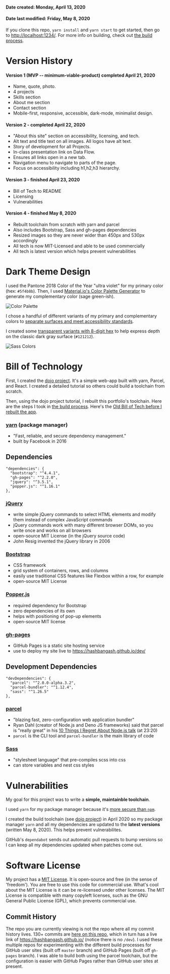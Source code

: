 #### Date created: Monday, April 13, 2020
#### Date last modified: Friday, May 8, 2020

If you clone this repo, `yarn install` and `yarn start` to get started, then go to <http://localhost:1234/>. For more info on building, check out [the build process](/v4_build.md).

# Version History

#### Version 1 (MVP -- minimum-viable-product) completed April 21, 2020
  - Name, quote, photo.
  - 4 projects
  - Skills section
  - About me section
  - Contact section
  - Mobile-first, responsive, accessible, dark-mode, minimalist design.

#### Version 2 - completed April 22, 2020
  - "About this site" section on accessibility, licensing, and tech.
  - Alt text and title text on all images. All logos have alt text.
  - Story of development for all Projects.
  - In-class presentation link on Data Flow.
  - Ensures all links open in a new tab.
  - Navigation menu to navigate to parts of the page.
  - Focus on accessibility including h1,h2,h3 hierarchy.

#### Version 3 - finished April 23, 2020
  - Bill of Tech to README
  - Licensing
  - Vulnerabilities

#### Version 4 - finished May 8, 2020
  - Rebuilt toolchain from scratch with yarn and parcel
  - Also includes Bootstrap, Sass and gh-pages dependencies
  - Resized images so they are never wider than 450px and 530px accordingly
  - All tech is now MIT-Licensed and able to be used commercially
  - All tech is latest version which helps prevent vulnerabilities

# Dark Theme Design

I used the Pantone 2018 Color of the Year "ultra violet" for my primary color (hex: `#5f4b8b`). Then, I used [Material.io's Color Palette Generator](https://material.io/design/color/the-color-system.html#tools-for-picking-colors) to generate my complementary color (sage green-ish).

![Color Palette](https://user-images.githubusercontent.com/22508682/81463195-93870a00-9185-11ea-8fd8-a2a7f0fe3f0b.png)

I chose a handful of different variants of my primary and complementary colors to [separate surfaces and meet accessibility standards](https://material.io/design/color/dark-theme.html).

I created some [transparent variants with 8-digit hex](https://css-tricks.com/8-digit-hex-codes/) to help express depth on the classic dark gray surface (`#121212`).

![Sass Colors](https://user-images.githubusercontent.com/22508682/81463197-94b83700-9185-11ea-9418-83240ba2a03b.png)

# Bill of Technology

First, I created the [dojo project](https://github.com/hashbangash/dojo). It's a simple web-app built with yarn, Parcel, and React. I created a detailed tutorial so others could build a toolchain from scratch.

Then, using the dojo project tutorial, I rebuilt this portfolio's toolchain. Here are the steps I took in [the build process](/v4_build.md). Here's the [Old Bill of Tech before I rebuilt the app](./version_history.md).

### [yarn](https://yarnpkg.com/) (package manager)
 - "Fast, reliable, and secure dependency management."
 - built by Facebook in 2016

## Dependencies
```
"dependencies": {
  "bootstrap": "^4.4.1",
  "gh-pages": "^2.2.0",
  "jquery": "^3.5.1",
  "popper.js": "^1.16.1"
},
```

### [jQuery](https://jquery.com/)
 - write simple jQuery commands to select HTML elements and modify them instead of complex JavaScript commands
 - jQuery commands work with many different browser DOMs, so you write once and works on all browsers
 - open-source MIT License (in the jQuery source code)
 - John Resig invented the jQuery library in 2006

### [Bootstrap](https://getbootstrap.com/)
 - CSS framework
 - grid system of containers, rows, and columns
 - easily use traditional CSS features like Flexbox within a row, for example
 - open-source MIT License

### [Popper.js](https://popper.js.org/)
 - required dependency for Bootstrap
 - zero dependencies of its own
 - helps with positioning of pop-up elements
 - open-source MIT license

### [gh-pages](https://pages.github.com/)
 - GitHub Pages is a static site hosting service
 - use to deploy my site live to <https://hashbangash.github.io/dev/>

## Development Dependencies
```
"devDependencies": {
  "parcel": "^2.0.0-alpha.3.2",
  "parcel-bundler": "^1.12.4",
  "sass": "^1.26.5"
},
```

### [parcel](https://parceljs.org/)
 - "blazing fast, zero-configuration web application bundler"
 - Ryan Dahl (creator of Node.js and Deno JS frameworks) said that parcel is "really great" in his [10 Things I Regret About Node.js talk](https://www.youtube.com/watch?v=M3BM9TB-8yA) (at 23:20)
 - `parcel` is the CLI tool and `parcel-bundler` is the main library of code

### [Sass](https://sass-lang.com/documentation)
 - "stylesheet language" that pre-compiles scss into css
 - can store variables and nest css styles

# Vulnerabilities

My goal for this project was to write a **simple, maintainble toolchain**.

I used `yarn` for my package manager because it's [more secure than `npm`](https://engineering.fb.com/web/yarn-a-new-package-manager-for-javascript/).

I created the build toolchain (see [dojo project](https://github.com/hashbangash/dojo)) in April 2020 so my package manager `yarn` and all my dependencies are updated to the **latest versions** (written May 8, 2020). This helps prevent vulnerabilites.

GitHub's `dependabot` sends out automatic pull requests to bump versions so I can keep all my dependencies updated when patches come out.

# Software License
My project has a [MIT License](https://jquery.org/license/). It is open-source and free (in the sense of 'freedom'). You are free to use this code for commercial use. What's cool about the MIT License is it can be re-licensed under other licenses. The MIT License is compatible with many copyleft licenses, such as the GNU General Public License (GPL), which prevents commercial use.

## Commit History

The repo you are currently viewing is not the repo where all my commit history lives. 130+ commits are [here on this repo](https://github.com/hashbangash/hashbangash.github.io), which in turn has a live link of <https://hashbangash.github.io/> (notice there is no `/dev`). I used these multiple repos for experimenting with the different build processes for GitHub user sites (built off `master` branch) and GitHub Pages (built off `gh-pages` branch). I was able to build both using the parcel toolchain, but the configuration is easier with GitHub Pages rather than GitHub user sites at present.
